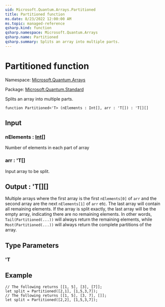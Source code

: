 ```yaml
---
uid: Microsoft.Quantum.Arrays.Partitioned
title: Partitioned function
ms.date: 8/23/2022 12:00:00 AM
ms.topic: managed-reference
qsharp.kind: function
qsharp.namespace: Microsoft.Quantum.Arrays
qsharp.name: Partitioned
qsharp.summary: Splits an array into multiple parts.
---
```


# Partitioned function

Namespace: [Microsoft.Quantum.Arrays](xref:Microsoft.Quantum.Arrays)

Package: [Microsoft.Quantum.Standard](https://nuget.org/packages/Microsoft.Quantum.Standard)


Splits an array into multiple parts.

```qsharp
function Partitioned<'T> (nElements : Int[], arr : 'T[]) : 'T[][]
```


## Input

### nElements : [Int](xref:microsoft.quantum.qsharp.valueliterals#int-literals)[]

Number of elements in each part of array


### arr : 'T[]

Input array to be split.



## Output : 'T[][]

Multiple arrays where the first array is the first `nElements[0]` of `arr`and the second array are the next `nElements[1]` of `arr` etc. The last arraywill contain all remaining elements. If the array is split exactly, thelast array will be the empty array, indicating there are no remaining elements.In other words, `Tail(Partitioned(...))` will always return the remainingelements, while `Most(Partitioned(...))` will always return the completepartitions of the array.

## Type Parameters

### 'T



## Example

```qsharp// The following returns [[1, 5], [3], [7]];let split = Partitioned([2,1], [1,5,3,7]);// The following returns [[1, 5], [3, 7], []];let split = Partitioned([2,2], [1,5,3,7]);```